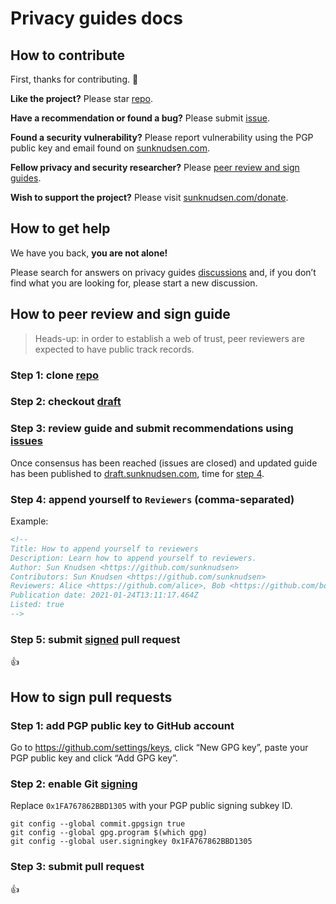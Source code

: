 <!--
Title: Privacy guides docs
Description: Learn how to contribute, get help, peer review and sign the reference material.
Author: Sun Knudsen <https://github.com/sunknudsen>
Publication date: 1970-01-01T00:00:00.000Z
Listed: false
-->

# Privacy guides docs

## How to contribute

First, thanks for contributing. 🙌

**Like the project?** Please star [repo](https://github.com/sunknudsen/privacy-guides).

**Have a recommendation or found a bug?** Please submit [issue](https://github.com/sunknudsen/privacy-guides/issues).

**Found a security vulnerability?** Please report vulnerability using the PGP public key and email found on [sunknudsen.com](https://sunknudsen.com/).

**Fellow privacy and security researcher?** Please [peer review and sign guides](#how-to-peer-review-and-sign-guide).

**Wish to support the project?** Please visit [sunknudsen.com/donate](https://sunknudsen.com/donate).

## How to get help

We have you back, **you are not alone!**

Please search for answers on privacy guides [discussions](https://github.com/sunknudsen/privacy-guides/discussions) and, if you don’t find what you are looking for, please start a new discussion.

## How to peer review and sign guide

> Heads-up: in order to establish a web of trust, peer reviewers are expected to have public track records.

### Step 1: clone [repo](https://github.com/sunknudsen/privacy-guides)

### Step 2: checkout [draft](https://github.com/sunknudsen/privacy-guides/tree/draft)

### Step 3: review guide and submit recommendations using [issues](https://github.com/sunknudsen/privacy-guides/issues)

Once consensus has been reached (issues are closed) and updated guide has been published to [draft.sunknudsen.com](https://draft.sunknudsen.com/), time for [step 4](#step-4-append-yourself-to-reviewers-comma-separated).

### Step 4: append yourself to `Reviewers` (comma-separated)

Example:

```markdown
<!--
Title: How to append yourself to reviewers
Description: Learn how to append yourself to reviewers.
Author: Sun Knudsen <https://github.com/sunknudsen>
Contributors: Sun Knudsen <https://github.com/sunknudsen>
Reviewers: Alice <https://github.com/alice>, Bob <https://github.com/bob>
Publication date: 2021-01-24T13:11:17.464Z
Listed: true
-->
```

### Step 5: submit [signed](#how-to-sign-pull-requests) pull request

👍

## How to sign pull requests

### Step 1: add PGP public key to GitHub account

Go to https://github.com/settings/keys, click “New GPG key”, paste your PGP public key and click “Add GPG key”.

### Step 2: enable Git [signing](https://git-scm.com/book/en/v2/Git-Tools-Signing-Your-Work)

Replace `0x1FA767862BBD1305` with your PGP public signing subkey ID.

```shell
git config --global commit.gpgsign true
git config --global gpg.program $(which gpg)
git config --global user.signingkey 0x1FA767862BBD1305
```

### Step 3: submit pull request

👍
